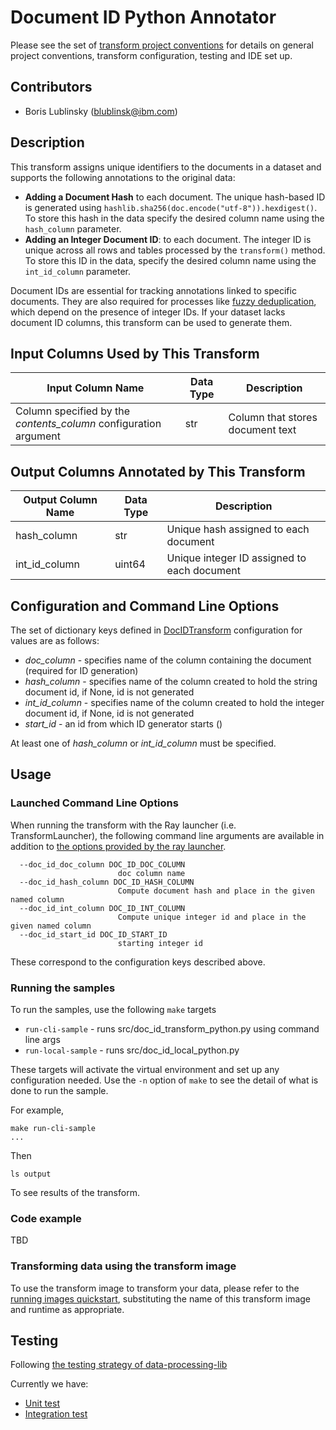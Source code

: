 # Document ID Python Annotator

Please see the set of [transform project conventions](../../../README.md) for details on general project conventions,
transform configuration, testing and IDE set up.

## Contributors
- Boris Lublinsky (blublinsk@ibm.com)

## Description

This transform assigns unique identifiers to the documents in a dataset and supports the following annotations to the
original data:
* **Adding a Document Hash** to each document. The unique hash-based ID is generated using
`hashlib.sha256(doc.encode("utf-8")).hexdigest()`. To store this hash in the data specify the desired column name using
the `hash_column` parameter.
* **Adding an Integer Document ID**: to each document. The integer ID is unique across all rows and tables processed by
the `transform()` method. To store this ID in the data, specify the desired column name using the `int_id_column`
parameter.

Document IDs are essential for tracking annotations linked to specific documents. They are also required for processes
like [fuzzy deduplication](../../fdedup/README.md), which depend on the presence of integer IDs. If your dataset lacks document ID
columns, this transform can be used to generate them.

## Input Columns Used by This Transform

| Input Column Name                                                | Data Type | Description                      |
|------------------------------------------------------------------|-----------|----------------------------------|
| Column specified by the _contents_column_ configuration argument | str       | Column that stores document text |

## Output Columns Annotated by This Transform
| Output Column Name | Data Type | Description                                 |
|--------------------|-----------|---------------------------------------------|
| hash_column        | str       | Unique hash assigned to each document       |
| int_id_column      | uint64    | Unique integer ID assigned to each document |

## Configuration and Command Line Options

The set of dictionary keys defined in [DocIDTransform](src/doc_id_transform_base.py)
configuration for values are as follows:

* _doc_column_ - specifies name of the column containing the document (required for ID generation)
* _hash_column_ - specifies name of the column created to hold the string document id, if None, id is not generated
* _int_id_column_ - specifies name of the column created to hold the integer document id, if None, id is not generated
* _start_id_ - an id from which ID generator starts () 

At least one of _hash_column_ or _int_id_column_ must be specified.

## Usage

### Launched Command Line Options 
When running the transform with the Ray launcher (i.e. TransformLauncher),
the following command line arguments are available in addition to 
[the options provided by the ray launcher](../../../../data-processing-lib/doc/ray-launcher-options.md).
```
  --doc_id_doc_column DOC_ID_DOC_COLUMN
                        doc column name
  --doc_id_hash_column DOC_ID_HASH_COLUMN
                        Compute document hash and place in the given named column
  --doc_id_int_column DOC_ID_INT_COLUMN
                        Compute unique integer id and place in the given named column
  --doc_id_start_id DOC_ID_START_ID
                        starting integer id
```
These correspond to the configuration keys described above.

### Running the samples
To run the samples, use the following `make` targets

* `run-cli-sample` - runs src/doc_id_transform_python.py using command line args
* `run-local-sample` - runs src/doc_id_local_python.py

These targets will activate the virtual environment and set up any configuration needed.
Use the `-n` option of `make` to see the detail of what is done to run the sample.

For example, 
```shell
make run-cli-sample
...
```
Then 
```shell
ls output
```
To see results of the transform.

### Code example

TBD

### Transforming data using the transform image

To use the transform image to transform your data, please refer to the 
[running images quickstart](../../../../doc/quick-start/run-transform-image.md),
substituting the name of this transform image and runtime as appropriate.

## Testing

Following [the testing strategy of data-processing-lib](../../../../data-processing-lib/doc/transform-testing.md)

Currently we have:
- [Unit test](test/test_doc_id_python.py)
- [Integration test](test/test_doc_id.py)
